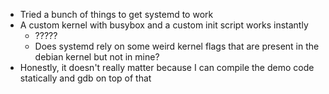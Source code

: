 - Tried a bunch of things to get systemd to work
- A custom kernel with busybox and a custom init script works instantly
	- ?????
	- Does systemd rely on some weird kernel flags that are present in the debian kernel but not in mine?
- Honestly, it doesn't really matter because I can compile the demo code statically and gdb on top of that